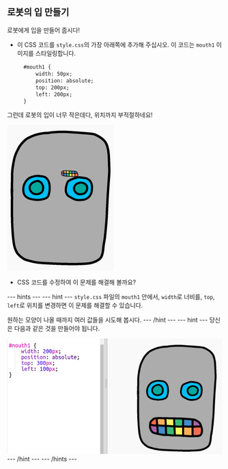 ## 로봇의 입 만들기

로봇에게 입을 만들어 줍시다!

- 이 CSS 코드를 `style.css`의 가장 아래쪽에 추가해 주십시오. 이 코드는 `mouth1` 이미지를 스타일링합니다.
    
        #mouth1 {
            width: 50px;
            position: absolute;
            top: 200px;
            left: 200px;
        }
        

그런데 로봇의 입이 너무 작은데다, 위치까지 부적절하네요!

![스크린샷](images/robot-mouth.png)

- CSS 코드를 수정하여 이 문제를 해결해 볼까요?

--- hints ---
 --- hint --- `style.css` 파일의 `mouth1` 안에서, `width`로 너비를, `top`, `left`로 위치를 변경하면 이 문제를 해결할 수 있습니다.

원하는 모양이 나올 때까지 여러 값들을 시도해 봅시다.
--- /hint ---
 --- hint --- 당신은 다음과 같은 것을 만들어야 됩니다.

![스크린샷](images/robot-mouth-code.png)
--- /hint ---
--- /hints ---